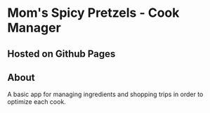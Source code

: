 # Mom's Spicy Pretzels - Cook Manager

## Hosted on Github Pages

## About

A basic app for managing ingredients and
shopping trips in order to optimize each cook.
